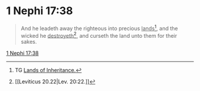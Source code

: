 # 1 Nephi 17:38

> And he leadeth away the righteous into precious <u>lands</u>[^a], and the wicked he <u>destroyeth</u>[^b], and curseth the land unto them for their sakes.

[1 Nephi 17:38](https://www.churchofjesuschrist.org/study/scriptures/bofm/1-ne/17?lang=eng&id=p38#p38)


[^a]: TG [Lands of Inheritance.](https://www.churchofjesuschrist.org/study/scriptures/tg/lands-of-inheritance?lang=eng)
[^b]: [[Leviticus 20.22|Lev. 20:22.]]
